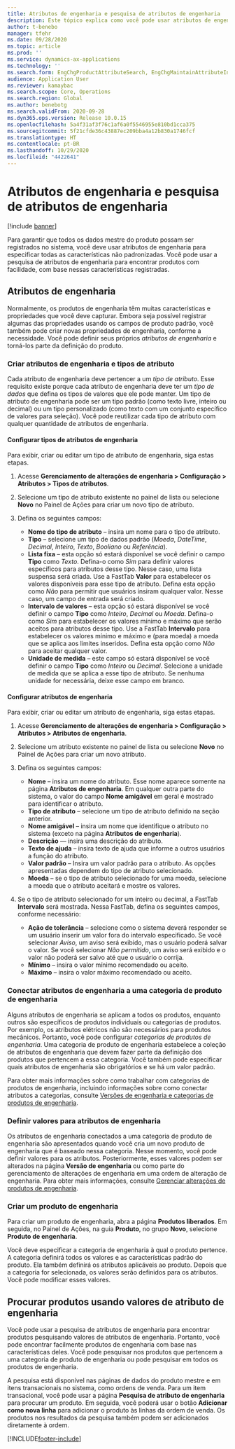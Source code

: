 ```yaml
---
title: Atributos de engenharia e pesquisa de atributos de engenharia
description: Este tópico explica como você pode usar atributos de engenharia para especificar todas as características não padronizadas, a fim de garantir que todos os dados mestre do produto possam ser registrados no sistema. Ele também explica como você pode usar a pesquisa de atributos de engenharia para encontrar produtos com facilidade, com base nessas características registradas.
author: t-benebo
manager: tfehr
ms.date: 09/28/2020
ms.topic: article
ms.prod: ''
ms.service: dynamics-ax-applications
ms.technology: ''
ms.search.form: EngChgProductAttributeSearch, EngChgMaintainAttributeInheritance, EngChgAttribute
audience: Application User
ms.reviewer: kamaybac
ms.search.scope: Core, Operations
ms.search.region: Global
ms.author: benebotg
ms.search.validFrom: 2020-09-28
ms.dyn365.ops.version: Release 10.0.15
ms.openlocfilehash: 5a4f31af3f76c1af6a0f5546955e810bd1cca375
ms.sourcegitcommit: 5f21cfde36c43887ec209bba4a12b830a1746fcf
ms.translationtype: HT
ms.contentlocale: pt-BR
ms.lasthandoff: 10/29/2020
ms.locfileid: "4422641"
---
```

# <a name="engineering-attributes-and-engineering-attribute-search"></a>Atributos de engenharia e pesquisa de atributos de engenharia

[!include [banner](../includes/banner.md)]

Para garantir que todos os dados mestre do produto possam ser registrados no sistema, você deve usar atributos de engenharia para especificar todas as características não padronizadas. Você pode usar a pesquisa de atributos de engenharia para encontrar produtos com facilidade, com base nessas características registradas.

## <a name="engineering-attributes"></a>Atributos de engenharia

Normalmente, os produtos de engenharia têm muitas características e propriedades que você deve capturar. Embora seja possível registrar algumas das propriedades usando os campos de produto padrão, você também pode criar novas propriedades de engenharia, conforme a necessidade. Você pode definir seus próprios *atributos de engenharia* e torná-los parte da definição do produto.

### <a name="create-engineering-attributes-and-attribute-types"></a>Criar atributos de engenharia e tipos de atributo

Cada atributo de engenharia deve pertencer a um *tipo de atributo*. Esse requisito existe porque cada atributo de engenharia deve ter um *tipo de dados* que defina os tipos de valores que ele pode manter. Um tipo de atributo de engenharia pode ser um tipo padrão (como texto livre, inteiro ou decimal) ou um tipo personalizado (como texto com um conjunto específico de valores para seleção). Você pode reutilizar cada tipo de atributo com qualquer quantidade de atributos de engenharia.

#### <a name="set-up-engineering-attribute-types"></a>Configurar tipos de atributos de engenharia

Para exibir, criar ou editar um tipo de atributo de engenharia, siga estas etapas.

1. Acesse **Gerenciamento de alterações de engenharia \> Configuração \> Atributos \> Tipos de atributos**.
1. Selecione um tipo de atributo existente no painel de lista ou selecione **Novo** no Painel de Ações para criar um novo tipo de atributo.
1. Defina os seguintes campos:

    - **Nome do tipo de atributo** – insira um nome para o tipo de atributo.
    - **Tipo** – selecione um tipo de dados padrão (*Moeda*, *DateTime*, *Decimal*, *Inteiro*, *Texto*, *Booliano* ou *Referência*).
    - **Lista fixa** – esta opção só estará disponível se você definir o campo **Tipo** como *Texto*. Defina-o como *Sim* para definir valores específicos para atributos desse tipo. Nesse caso, uma lista suspensa será criada. Use a FastTab **Valor** para estabelecer os valores disponíveis para esse tipo de atributo. Defina esta opção como *Não* para permitir que usuários insiram qualquer valor. Nesse caso, um campo de entrada será criado.
    - **Intervalo de valores** – esta opção só estará disponível se você definir o campo **Tipo** como *Inteiro*, *Decimal* ou *Moeda*. Defina-o como *Sim* para estabelecer os valores mínimo e máximo que serão aceitos para atributos desse tipo. Use a FastTab **Intervalo** para estabelecer os valores mínimo e máximo e (para moeda) a moeda que se aplica aos limites inseridos. Defina esta opção como *Não* para aceitar qualquer valor. 
    - **Unidade de medida** – este campo só estará disponível se você definir o campo **Tipo** como *Inteiro* ou *Decimal*. Selecione a unidade de medida que se aplica a esse tipo de atributo. Se nenhuma unidade for necessária, deixe esse campo em branco.

#### <a name="set-up-engineering-attributes"></a>Configurar atributos de engenharia

Para exibir, criar ou editar um atributo de engenharia, siga estas etapas.

1. Acesse **Gerenciamento de alterações de engenharia \> Configuração \> Atributos \> Atributos de engenharia**.
1. Selecione um atributo existente no painel de lista ou selecione **Novo** no Painel de Ações para criar um novo atributo.
1. Defina os seguintes campos:

    - **Nome** – insira um nome do atributo. Esse nome aparece somente na página **Atributos de engenharia**. Em qualquer outra parte do sistema, o valor do campo **Nome amigável** em geral é mostrado para identificar o atributo.
    - **Tipo de atributo** – selecione um tipo de atributo definido na seção anterior.
    - **Nome amigável** – insira um nome que identifique o atributo no sistema (exceto na página **Atributos de engenharia**). 
    - **Descrição** — insira uma descrição do atributo.
    - **Texto de ajuda** – insira texto de ajuda que informe a outros usuários a função do atributo.
    - **Valor padrão** – Insira um valor padrão para o atributo. As opções apresentadas dependem do tipo de atributo selecionado.
    - **Moeda** – se o tipo de atributo selecionado for uma moeda, selecione a moeda que o atributo aceitará e mostre os valores.

1. Se o tipo de atributo selecionado for um inteiro ou decimal, a FastTab **Intervalo** será mostrada. Nessa FastTab, defina os seguintes campos, conforme necessário:

    - **Ação de tolerância** – selecione como o sistema deverá responder se um usuário inserir um valor fora do intervalo especificado. Se você selecionar *Aviso*, um aviso será exibido, mas o usuário poderá salvar o valor. Se você selecionar *Não permitido*, um aviso será exibido e o valor não poderá ser salvo até que o usuário o corrija.
    - **Mínimo** – insira o valor mínimo recomendado ou aceito.
    - **Máximo** – insira o valor máximo recomendado ou aceito.

### <a name="connect-engineering-attributes-to-an-engineering-product-category"></a>Conectar atributos de engenharia a uma categoria de produto de engenharia

Alguns atributos de engenharia se aplicam a todos os produtos, enquanto outros são específicos de produtos individuais ou categorias de produtos. Por exemplo, os atributos elétricos não são necessários para produtos mecânicos. Portanto, você pode configurar *categorias de produtos de engenharia*. Uma categoria de produto de engenharia estabelece a coleção de atributos de engenharia que devem fazer parte da definição dos produtos que pertencem a essa categoria. Você também pode especificar quais atributos de engenharia são obrigatórios e se há um valor padrão.

Para obter mais informações sobre como trabalhar com categorias de produtos de engenharia, incluindo informações sobre como conectar atributos a categorias, consulte [Versões de engenharia e categorias de produtos de engenharia](engineering-versions-product-category.md).

### <a name="set-values-for-engineering-attributes"></a>Definir valores para atributos de engenharia

Os atributos de engenharia conectados a uma categoria de produto de engenharia são apresentados quando você cria um novo produto de engenharia que é baseado nessa categoria. Nesse momento, você pode definir valores para os atributos. Posteriormente, esses valores podem ser alterados na página **Versão de engenharia** ou como parte do gerenciamento de alterações de engenharia em uma ordem de alteração de engenharia. Para obter mais informações, consulte [Gerenciar alterações de produtos de engenharia](engineering-change-management.md).

### <a name="create-an-engineering-product"></a>Criar um produto de engenharia

Para criar um produto de engenharia, abra a página **Produtos liberados**. Em seguida, no Painel de Ações, na guia **Produto**, no grupo **Novo**, selecione **Produto de engenharia**.

Você deve especificar a categoria de engenharia à qual o produto pertence. A categoria definirá todos os valores e as características padrão do produto. Ela também definirá os atributos aplicáveis ao produto. Depois que a categoria for selecionada, os valores serão definidos para os atributos. Você pode modificar esses valores.

## <a name="search-for-products-by-using-engineering-attribute-values"></a>Procurar produtos usando valores de atributo de engenharia

Você pode usar a pesquisa de atributos de engenharia para encontrar produtos pesquisando valores de atributos de engenharia. Portanto, você pode encontrar facilmente produtos de engenharia com base nas características deles. Você pode pesquisar nos produtos que pertencem a uma categoria de produto de engenharia ou pode pesquisar em todos os produtos de engenharia.

A pesquisa está disponível nas páginas de dados do produto mestre e em itens transacionais no sistema, como ordens de venda. Para um item transacional, você pode usar a página **Pesquisa de atributo de engenharia** para procurar um produto. Em seguida, você poderá usar o botão **Adicionar como nova linha** para adicionar o produto às linhas da ordem de venda. Os produtos nos resultados da pesquisa também podem ser adicionados diretamente à ordem.


[!INCLUDE[footer-include](../../includes/footer-banner.md)]